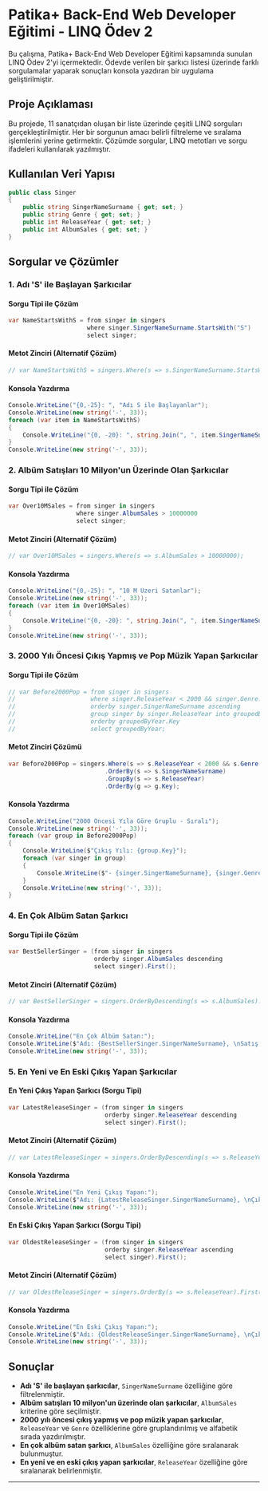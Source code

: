 ﻿
# Patika+ Back-End Web Developer Eğitimi - LINQ Ödev 2

Bu çalışma, Patika+ Back-End Web Developer Eğitimi kapsamında sunulan LINQ Ödev 2'yi içermektedir. Ödevde verilen bir şarkıcı listesi üzerinde farklı sorgulamalar yaparak sonuçları konsola yazdıran bir uygulama geliştirilmiştir.

## Proje Açıklaması

Bu projede, 11 sanatçıdan oluşan bir liste üzerinde çeşitli LINQ sorguları gerçekleştirilmiştir. Her bir sorgunun amacı belirli filtreleme ve sıralama işlemlerini yerine getirmektir. Çözümde sorgular, LINQ metotları ve sorgu ifadeleri kullanılarak yazılmıştır.

## Kullanılan Veri Yapısı

```csharp
public class Singer
{
    public string SingerNameSurname { get; set; }
    public string Genre { get; set; }
    public int ReleaseYear { get; set; }
    public int AlbumSales { get; set; }
}
```

## Sorgular ve Çözümler

### 1. Adı 'S' ile Başlayan Şarkıcılar
#### Sorgu Tipi ile Çözüm
```csharp
var NameStartsWithS = from singer in singers
                      where singer.SingerNameSurname.StartsWith("S")
                      select singer;
```
#### Metot Zinciri (Alternatif Çözüm)
```csharp
// var NameStartsWithS = singers.Where(s => s.SingerNameSurname.StartsWith("S"));
```

#### Konsola Yazdırma
```csharp
Console.WriteLine("{0,-25}: ", "Adı S ile Başlayanlar");
Console.WriteLine(new string('-', 33));
foreach (var item in NameStartsWithS)
{
    Console.WriteLine("{0, -20}: ", string.Join(", ", item.SingerNameSurname, item.Genre, item.ReleaseYear, item.AlbumSales));
}
Console.WriteLine(new string('-', 33));
```

### 2. Albüm Satışları 10 Milyon'un Üzerinde Olan Şarkıcılar
#### Sorgu Tipi ile Çözüm
```csharp
var Over10MSales = from singer in singers
                   where singer.AlbumSales > 10000000
                   select singer;
```
#### Metot Zinciri (Alternatif Çözüm)
```csharp
// var Over10MSales = singers.Where(s => s.AlbumSales > 10000000);
```

#### Konsola Yazdırma
```csharp
Console.WriteLine("{0,-25}: ", "10 M Üzeri Satanlar");
Console.WriteLine(new string('-', 33));
foreach (var item in Over10MSales)
{
    Console.WriteLine("{0, -20}: ", string.Join(", ", item.SingerNameSurname, item.Genre, item.ReleaseYear, item.AlbumSales));
}
Console.WriteLine(new string('-', 33));
```

### 3. 2000 Yılı Öncesi Çıkış Yapmış ve Pop Müzik Yapan Şarkıcılar
#### Sorgu Tipi ile Çözüm
```csharp
// var Before2000Pop = from singer in singers
//                     where singer.ReleaseYear < 2000 && singer.Genre.Contains("Pop")
//                     orderby singer.SingerNameSurname ascending
//                     group singer by singer.ReleaseYear into groupedByYear
//                     orderby groupedByYear.Key
//                     select groupedByYear;
```
#### Metot Zinciri Çözümü
```csharp
var Before2000Pop = singers.Where(s => s.ReleaseYear < 2000 && s.Genre.Contains("Pop"))
                           .OrderBy(s => s.SingerNameSurname)
                           .GroupBy(s => s.ReleaseYear)
                           .OrderBy(g => g.Key);
```

#### Konsola Yazdırma
```csharp
Console.WriteLine("2000 Öncesi Yıla Göre Gruplu - Sıralı");
Console.WriteLine(new string('-', 33));
foreach (var group in Before2000Pop)
{
    Console.WriteLine($"Çıkış Yılı: {group.Key}");
    foreach (var singer in group)
    {
        Console.WriteLine($"- {singer.SingerNameSurname}, {singer.Genre}, {singer.ReleaseYear}, {singer.AlbumSales}");
    }
    Console.WriteLine(new string('-', 33));
}
```

### 4. En Çok Albüm Satan Şarkıcı
#### Sorgu Tipi ile Çözüm
```csharp
var BestSellerSinger = (from singer in singers
                        orderby singer.AlbumSales descending
                        select singer).First();
```
#### Metot Zinciri (Alternatif Çözüm)
```csharp
// var BestSellerSinger = singers.OrderByDescending(s => s.AlbumSales).First();
```

#### Konsola Yazdırma
```csharp
Console.WriteLine("En Çok Albüm Satan:");
Console.WriteLine($"Adı: {BestSellerSinger.SingerNameSurname}, \nSatış Adedi: {BestSellerSinger.AlbumSales}");
Console.WriteLine(new string('-', 33));
```

### 5. En Yeni ve En Eski Çıkış Yapan Şarkıcılar
#### En Yeni Çıkış Yapan Şarkıcı (Sorgu Tipi)
```csharp
var LatestReleaseSinger = (from singer in singers
                           orderby singer.ReleaseYear descending
                           select singer).First();
```
#### Metot Zinciri (Alternatif Çözüm)
```csharp
// var LatestReleaseSinger = singers.OrderByDescending(s => s.ReleaseYear).First();
```

#### Konsola Yazdırma
```csharp
Console.WriteLine("En Yeni Çıkış Yapan:");
Console.WriteLine($"Adı: {LatestReleaseSinger.SingerNameSurname}, \nÇıkış Yılı: {LatestReleaseSinger.ReleaseYear}");
Console.WriteLine(new string('-', 33));
```

#### En Eski Çıkış Yapan Şarkıcı (Sorgu Tipi)
```csharp
var OldestReleaseSinger = (from singer in singers
                           orderby singer.ReleaseYear ascending
                           select singer).First();
```
#### Metot Zinciri (Alternatif Çözüm)
```csharp
// var OldestReleaseSinger = singers.OrderBy(s => s.ReleaseYear).First();
```

#### Konsola Yazdırma
```csharp
Console.WriteLine("En Eski Çıkış Yapan:");
Console.WriteLine($"Adı: {OldestReleaseSinger.SingerNameSurname}, \nÇıkış Yılı: {OldestReleaseSinger.ReleaseYear}");
Console.WriteLine(new string('-', 33));
```

## Sonuçlar
- **Adı 'S' ile başlayan şarkıcılar**, `SingerNameSurname` özelliğine göre filtrelenmiştir.
- **Albüm satışları 10 milyon'un üzerinde olan şarkıcılar**, `AlbumSales` kriterine göre seçilmiştir.
- **2000 yılı öncesi çıkış yapmış ve pop müzik yapan şarkıcılar**, `ReleaseYear` ve `Genre` özelliklerine göre gruplandırılmış ve alfabetik sırada yazdırılmıştır.
- **En çok albüm satan şarkıcı**, `AlbumSales` özelliğine göre sıralanarak bulunmuştur.
- **En yeni ve en eski çıkış yapan şarkıcılar**, `ReleaseYear` özelliğine göre sıralanarak belirlenmiştir.

---

